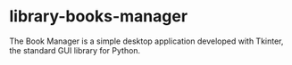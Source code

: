 # library-books-manager
The Book Manager is a simple desktop application developed with Tkinter, the standard GUI library for Python.
